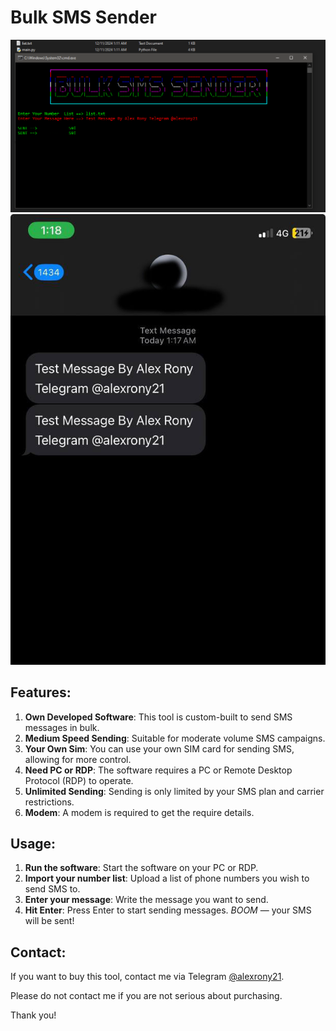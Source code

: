 # Bulk SMS Sender

![sms sender](https://raw.githubusercontent.com/alexrony21/Bulk-sms-Sender/refs/heads/main/Bulk_Sms_Sender.png)
![sms sender](https://raw.githubusercontent.com/alexrony21/Bulk-sms-Sender/refs/heads/main/Received_Proof.jpg)

## Features:
1. **Own Developed Software**: This tool is custom-built to send SMS messages in bulk.
2. **Medium Speed Sending**: Suitable for moderate volume SMS campaigns.
3. **Your Own Sim**: You can use your own SIM card for sending SMS, allowing for more control.
4. **Need PC or RDP**: The software requires a PC or Remote Desktop Protocol (RDP) to operate.
5. **Unlimited Sending**: Sending is only limited by your SMS plan and carrier restrictions.
6. **Modem**: A modem is required to get the require details.

## Usage:
1. **Run the software**: Start the software on your PC or RDP.
2. **Import your number list**: Upload a list of phone numbers you wish to send SMS to.
3. **Enter your message**: Write the message you want to send.
4. **Hit Enter**: Press Enter to start sending messages. *BOOM* — your SMS will be sent!

## Contact:
If you want to buy this tool, contact me via Telegram [@alexrony21](https://t.me/alexrony21).

Please do not contact me if you are not serious about purchasing.

Thank you!
